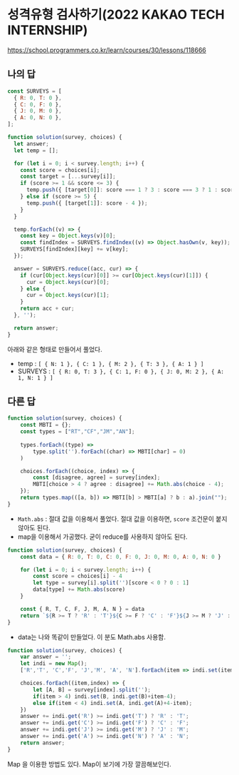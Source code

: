 # 성격유형 검사하기(2022 KAKAO TECH INTERNSHIP)

https://school.programmers.co.kr/learn/courses/30/lessons/118666

## 나의 답

```javascript
const SURVEYS = [
  { R: 0, T: 0 },
  { C: 0, F: 0 },
  { J: 0, M: 0 },
  { A: 0, N: 0 },
];

function solution(survey, choices) {
  let answer;
  let temp = [];

  for (let i = 0; i < survey.length; i++) {
    const score = choices[i];
    const target = [...survey[i]];
    if (score >= 1 && score <= 3) {
      temp.push({ [target[0]]: score === 1 ? 3 : score === 3 ? 1 : score });
    } else if (score >= 5) {
      temp.push({ [target[1]]: score - 4 });
    }
  }

  temp.forEach((v) => {
    const key = Object.keys(v)[0];
    const findIndex = SURVEYS.findIndex((v) => Object.hasOwn(v, key));
    SURVEYS[findIndex][key] += v[key];
  });

  answer = SURVEYS.reduce((acc, cur) => {
    if (cur[Object.keys(cur)[0]] >= cur[Object.keys(cur)[1]]) {
      cur = Object.keys(cur)[0];
    } else {
      cur = Object.keys(cur)[1];
    }
    return acc + cur;
  }, '');

  return answer;
}
```

아래와 같은 형태로 만들어서 풀었다.

- temp : `[ { N: 1 }, { C: 1 }, { M: 2 }, { T: 3 }, { A: 1 } ]`
- SURVEYS : `[ { R: 0, T: 3 }, { C: 1, F: 0 }, { J: 0, M: 2 }, { A: 1, N: 1 } ]`

## 다른 답

```js
function solution(survey, choices) {
    const MBTI = {};
    const types = ["RT","CF","JM","AN"];
  
    types.forEach((type) =>
        type.split('').forEach((char) => MBTI[char] = 0)
    )

    choices.forEach((choice, index) => {
        const [disagree, agree] = survey[index];
        MBTI[choice > 4 ? agree : disagree] += Math.abs(choice - 4);
    });
    return types.map(([a, b]) => MBTI[b] > MBTI[a] ? b : a).join("");
}
```

- `Math.abs` : 절대 값을 이용해서 풀었다. 절대 값을 이용하면, `score` 조건문이 붙지 않아도 된다.
- map을 이용해서 가공했다. 굳이 reduce를 사용하지 않아도 된다.

```js
function solution(survey, choices) {
    const data = { R: 0, T: 0, C: 0, F: 0, J: 0, M: 0, A: 0, N: 0 }

    for (let i = 0; i < survey.length; i++) {
        const score = choices[i] - 4
        let type = survey[i].split('')[score < 0 ? 0 : 1] 
        data[type] += Math.abs(score)
    }

    const { R, T, C, F, J, M, A, N } = data
    return `${R >= T ? 'R' : 'T'}${C >= F ? 'C' : 'F'}${J >= M ? 'J' : 'M'}${A >= N ? 'A' : 'N'}`
}
```

- data는 나와 똑같이 만들었다. 이 분도 Math.abs 사용함.

```js
function solution(survey, choices) {
    var answer = '';
    let indi = new Map();
    ['R','T', 'C','F', 'J','M', 'A', 'N'].forEach(item => indi.set(item, 0));

    choices.forEach((item,index) => {
        let [A, B] = survey[index].split('');
        if(item > 4) indi.set(B, indi.get(B)+item-4);
        else if(item < 4) indi.set(A, indi.get(A)+4-item);
    })
    answer += indi.get('R') >= indi.get('T') ? 'R' : 'T';
    answer += indi.get('C') >= indi.get('F') ? 'C' : 'F';
    answer += indi.get('J') >= indi.get('M') ? 'J' : 'M';
    answer += indi.get('A') >= indi.get('N') ? 'A' : 'N';
    return answer;
}
```

Map 을 이용한 방법도 있다. Map이 보기에 가장 깔끔해보인다.